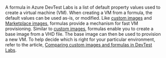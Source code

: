 A formula in Azure DevTest Labs is a list of default property values used to create a virtual machine (VM). When creating a VM from a formula, the default values can be used as-is, or modified. Like [custom images](../articles/lab-services/devtest-lab-create-template.md) and [Marketplace images](../articles/lab-services/devtest-lab-configure-marketplace-images.md), formulas provide a mechanism for fast VM provisioning. Similar to [custom images](../articles/lab-services/devtest-lab-create-template.md), formulas enable you to create a base image from a VHD file. The base image can then be used to provision a new VM. To help decide which is right for your particular environment, refer to the article, [Comparing custom images and formulas in DevTest Labs](../articles/lab-services/devtest-lab-comparing-vm-base-image-types.md).
